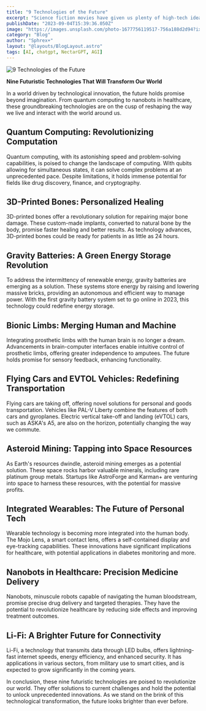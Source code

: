 ```yaml
---
title: "9 Technologies of the Future"
excerpt: "Science fiction movies have given us plenty of high-tech ideas to dream about, but in today’s world, some of those technologies are on the brink of becoming reality"
publishDate: "2023-09-04T15:39:36.050Z"
image: "https://images.unsplash.com/photo-1677756119517-756a188d2d94?ixlib=rb-4.0.3&ixid=M3wxMjA3fDB8MHxwaG90by1wYWdlfHx8fGVufDB8fHx8fA%3D%3D&auto=format&fit=crop&w=1450&q=80"
category: "Blog"
author: "Sphrex+"
layout: "@layouts/BlogLayout.astro"
tags: [AI, chatgpt, NectarGPT, AGI]
---
```


<p><img src="https://images.unsplash.com/photo-1485827404703-89b55fcc595e?ixlib=rb-4.0.3&ixid=M3wxMjA3fDB8MHxwaG90by1wYWdlfHx8fGVufDB8fHx8fA%3D%3D&auto=format&fit=crop&w=1470&q=80" alt="9 Technologies of the Future" /></p>

<p><strong>Nine Futuristic Technologies That Will Transform Our World</strong></p>
<p>In a world driven by technological innovation, the future holds promise beyond imagination. From quantum computing to nanobots in healthcare, these groundbreaking technologies are on the cusp of reshaping the way we live and interact with the world around us.</p>
<h2 id="quantum-computing-revolutionizing-computation">Quantum Computing: Revolutionizing Computation</h2>
<p>Quantum computing, with its astonishing speed and problem-solving capabilities, is poised to change the landscape of computing. With qubits allowing for simultaneous states, it can solve complex problems at an unprecedented pace. Despite limitations, it holds immense potential for fields like drug discovery, finance, and cryptography.</p>
<h2 id="3d-printed-bones-personalized-healing">3D-Printed Bones: Personalized Healing</h2>
<p>3D-printed bones offer a revolutionary solution for repairing major bone damage. These custom-made implants, converted to natural bone by the body, promise faster healing and better results. As technology advances, 3D-printed bones could be ready for patients in as little as 24 hours.</p>
<h2 id="gravity-batteries-a-green-energy-storage-revolution">Gravity Batteries: A Green Energy Storage Revolution</h2>
<p>To address the intermittency of renewable energy, gravity batteries are emerging as a solution. These systems store energy by raising and lowering massive bricks, providing an autonomous and efficient way to manage power. With the first gravity battery system set to go online in 2023, this technology could redefine energy storage.</p>
<h2 id="bionic-limbs-merging-human-and-machine">Bionic Limbs: Merging Human and Machine</h2>
<p>Integrating prosthetic limbs with the human brain is no longer a dream. Advancements in brain-computer interfaces enable intuitive control of prosthetic limbs, offering greater independence to amputees. The future holds promise for sensory feedback, enhancing functionality.</p>
<h2 id="flying-cars-and-evtol-vehicles-redefining-transportation">Flying Cars and EVTOL Vehicles: Redefining Transportation</h2>
<p>Flying cars are taking off, offering novel solutions for personal and goods transportation. Vehicles like PAL-V Liberty combine the features of both cars and gyroplanes. Electric vertical take-off and landing (eVTOL) cars, such as ASKA&#39;s A5, are also on the horizon, potentially changing the way we commute.</p>
<h2 id="asteroid-mining-tapping-into-space-resources">Asteroid Mining: Tapping into Space Resources</h2>
<p>As Earth&#39;s resources dwindle, asteroid mining emerges as a potential solution. These space rocks harbor valuable minerals, including rare platinum group metals. Startups like AstroForge and Karman+ are venturing into space to harness these resources, with the potential for massive profits.</p>
<h2 id="integrated-wearables-the-future-of-personal-tech">Integrated Wearables: The Future of Personal Tech</h2>
<p>Wearable technology is becoming more integrated into the human body. The Mojo Lens, a smart contact lens, offers a self-contained display and eye-tracking capabilities. These innovations have significant implications for healthcare, with potential applications in diabetes monitoring and more.</p>
<h2 id="nanobots-in-healthcare-precision-medicine-delivery">Nanobots in Healthcare: Precision Medicine Delivery</h2>
<p>Nanobots, minuscule robots capable of navigating the human bloodstream, promise precise drug delivery and targeted therapies. They have the potential to revolutionize healthcare by reducing side effects and improving treatment outcomes.</p>
<h2 id="li-fi-a-brighter-future-for-connectivity">Li-Fi: A Brighter Future for Connectivity</h2>
<p>Li-Fi, a technology that transmits data through LED bulbs, offers lightning-fast internet speeds, energy efficiency, and enhanced security. It has applications in various sectors, from military use to smart cities, and is expected to grow significantly in the coming years.</p>
<p>In conclusion, these nine futuristic technologies are poised to revolutionize our world. They offer solutions to current challenges and hold the potential to unlock unprecedented innovations. As we stand on the brink of this technological transformation, the future looks brighter than ever before.</p>
